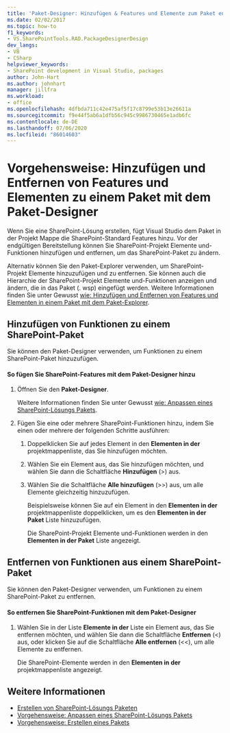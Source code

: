 ```yaml
---
title: 'Paket-Designer: Hinzufügen & Features und Elemente zum Paket entfernen'
ms.date: 02/02/2017
ms.topic: how-to
f1_keywords:
- VS.SharePointTools.RAD.PackageDesignerDesign
dev_langs:
- VB
- CSharp
helpviewer_keywords:
- SharePoint development in Visual Studio, packages
author: John-Hart
ms.author: johnhart
manager: jillfra
ms.workload:
- office
ms.openlocfilehash: 4dfbda711c42e475af5f17c8799e53b13e26611a
ms.sourcegitcommit: f9e44f5ab6a1dfb56c945c9986730465e1adb6fc
ms.contentlocale: de-DE
ms.lasthandoff: 07/06/2020
ms.locfileid: "86014603"
---
```

# <a name="how-to-add-and-remove-features-and-items-to-a-package-by-using-the-package-designer"></a>Vorgehensweise: Hinzufügen und Entfernen von Features und Elementen zu einem Paket mit dem Paket-Designer
  Wenn Sie eine SharePoint-Lösung erstellen, fügt Visual Studio dem Paket in der Projekt Mappe die SharePoint-Standard Features hinzu. Vor der endgültigen Bereitstellung können Sie SharePoint-Projekt Elemente und-Funktionen hinzufügen und entfernen, um das SharePoint-Paket zu ändern.

 Alternativ können Sie den Paket-Explorer verwenden, um SharePoint-Projekt Elemente hinzuzufügen und zu entfernen. Sie können auch die Hierarchie der SharePoint-Projekt Elemente und-Funktionen anzeigen und ändern, die in das Paket (. wsp) eingefügt werden. Weitere Informationen finden Sie unter Gewusst [wie: Hinzufügen und Entfernen von Features und Elementen in einem Paket mit dem Paket-Explorer](../sharepoint/how-to-add-and-remove-features-and-items-to-a-package-by-using-the-packaging-explorer.md).

## <a name="add-features-to-a-sharepoint-package"></a>Hinzufügen von Funktionen zu einem SharePoint-Paket
 Sie können den Paket-Designer verwenden, um Funktionen zu einem SharePoint-Paket hinzuzufügen.

#### <a name="to-add-sharepoint-features-with-the-package-designer"></a>So fügen Sie SharePoint-Features mit dem Paket-Designer hinzu

1. Öffnen Sie den **Paket-Designer**.

    Weitere Informationen finden Sie unter Gewusst [wie: Anpassen eines SharePoint-Lösungs Pakets](../sharepoint/how-to-customize-a-sharepoint-solution-package.md).

2. Fügen Sie eine oder mehrere SharePoint-Funktionen hinzu, indem Sie einen oder mehrere der folgenden Schritte ausführen:

   1. Doppelklicken Sie auf jedes Element in den **Elementen in der** projektmappenliste, das Sie hinzufügen möchten.

   2. Wählen Sie ein Element aus, das Sie hinzufügen möchten, und wählen Sie dann die Schaltfläche **Hinzufügen** (>) aus.

   3. Wählen Sie die Schaltfläche **Alle hinzufügen** (>>) aus, um alle Elemente gleichzeitig hinzuzufügen.

      Beispielsweise können Sie auf ein Element in den **Elementen in der** projektmappenliste doppelklicken, um es den **Elementen in der Paket** Liste hinzuzufügen.

      Die SharePoint-Projekt Elemente und-Funktionen werden in den **Elementen in der Paket** Liste angezeigt.

## <a name="remove-features-from-a-sharepoint-package"></a>Entfernen von Funktionen aus einem SharePoint-Paket
 Sie können den Paket-Designer verwenden, um Funktionen zu einem SharePoint-Paket zu entfernen.

#### <a name="to-remove-sharepoint-features-with-the-package-designer"></a>So entfernen Sie SharePoint-Funktionen mit dem Paket-Designer

1. Wählen Sie in der Liste **Elemente in der** Liste ein Element aus, das Sie entfernen möchten, und wählen Sie dann die Schaltfläche **Entfernen** (<) aus, oder klicken Sie auf die Schaltfläche **Alle entfernen** (<<), um alle Elemente zu entfernen.

     Die SharePoint-Elemente werden in den **Elementen in der** projektmappenliste angezeigt.

## <a name="see-also"></a>Weitere Informationen
- [Erstellen von SharePoint-Lösungs Paketen](../sharepoint/creating-sharepoint-solution-packages.md)
- [Vorgehensweise: Anpassen eines SharePoint-Lösungs Pakets](../sharepoint/how-to-customize-a-sharepoint-solution-package.md)
- [Vorgehensweise: Erstellen eines Pakets](https://msdn.microsoft.com/b24be45c-e91d-49bb-afb0-7b265404214b)
